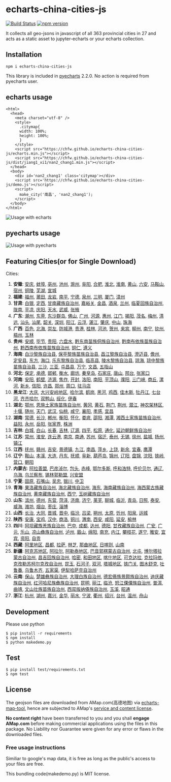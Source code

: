 # echarts-china-cities-js

[![Build Status](https://travis-ci.org/chfw/echarts-china-cities-js.svg?branch=master)](https://travis-ci.org/chfw/echarts-china-cities-js) [![npm version](https://badge.fury.io/js/echarts-china-cities-js.svg)](https://badge.fury.io/js/echarts-china-cities-js)

It collects all geo-jsons in javascript of all 363 provincial cities
in 27 and acts as a static asset to jupyter-echarts or your
echarts collection.

## Installation

```
npm i echarts-china-cities-js
```

This library is included in [pyecharts](https://github.com/chenjiandongx/pyecharts) 2.2.0. No action is required from pyecharts user.

## echarts usage

```
<html>
  <head>
    <meta charset="utf-8" />
	<style>
	  .citymap{
	  width: 100%;
	  height: 100%;
	  }
	</style>
  	<script src="https://chfw.github.io/echarts-china-cities-js/echarts.min.js"></script>
	<script src="https://chfw.github.io/echarts-china-cities-js/dist/jiang1_xi1/nan2_chang1.min.js"></script>
  </head>
  <body>
	<div id='nan2_chang1' class='citymap'></div>
	<script src='https://chfw.github.io/echarts-china-cities-js/demo.js'></script>
	<script>
	  make_city('南昌', 'nan2_chang1');
	</script>
  </body>
</html>
```

![Usage with echarts](https://chfw.github.io/echarts-china-cities-js/nanchang.png)

## pyecharts usage

![Usage with pyecharts](https://user-images.githubusercontent.com/4280312/29755070-9bc9ae70-8b89-11e7-9bf2-bec09cb5f1a1.png)

## Featuring Cities(or for Single Download)

Cities:
1. **安徽**:
[安庆](https://chfw.github.io/echarts-china-cities-js/dist/an1_hui1/an1_qing4.js), [蚌埠](https://chfw.github.io/echarts-china-cities-js/dist/an1_hui1/bang4_bu4.js), [亳州](https://chfw.github.io/echarts-china-cities-js/dist/an1_hui1/bo2_zhou1.js), [池州](https://chfw.github.io/echarts-china-cities-js/dist/an1_hui1/chi2_zhou1.js), [滁州](https://chfw.github.io/echarts-china-cities-js/dist/an1_hui1/chu2_zhou1.js), [阜阳](https://chfw.github.io/echarts-china-cities-js/dist/an1_hui1/fu4_yang2.js), [合肥](https://chfw.github.io/echarts-china-cities-js/dist/an1_hui1/he2_fei2.js), [淮北](https://chfw.github.io/echarts-china-cities-js/dist/an1_hui1/huai2_bei3.js), [淮南](https://chfw.github.io/echarts-china-cities-js/dist/an1_hui1/huai2_nan2.js), [黄山](https://chfw.github.io/echarts-china-cities-js/dist/an1_hui1/huang2_shan1.js), [六安](https://chfw.github.io/echarts-china-cities-js/dist/an1_hui1/liu4_an1.js), [马鞍山](https://chfw.github.io/echarts-china-cities-js/dist/an1_hui1/ma3_an1_shan1.js), [宿州](https://chfw.github.io/echarts-china-cities-js/dist/an1_hui1/su4_zhou1.js), [铜陵](https://chfw.github.io/echarts-china-cities-js/dist/an1_hui1/tong2_ling2.js), [芜湖](https://chfw.github.io/echarts-china-cities-js/dist/an1_hui1/wu2_hu2.js), [宣城](https://chfw.github.io/echarts-china-cities-js/dist/an1_hui1/xuan1_cheng2.js)
2. **福建**:
[福州](https://chfw.github.io/echarts-china-cities-js/dist/fu2_jian4/fu2_zhou1.js), [莆田](https://chfw.github.io/echarts-china-cities-js/dist/fu2_jian4/fu3_tian2.js), [龙岩](https://chfw.github.io/echarts-china-cities-js/dist/fu2_jian4/long2_yan2.js), [南平](https://chfw.github.io/echarts-china-cities-js/dist/fu2_jian4/nan2_ping2.js), [宁德](https://chfw.github.io/echarts-china-cities-js/dist/fu2_jian4/ning2_de2.js), [泉州](https://chfw.github.io/echarts-china-cities-js/dist/fu2_jian4/quan2_zhou1.js), [三明](https://chfw.github.io/echarts-china-cities-js/dist/fu2_jian4/san1_ming2.js), [厦门](https://chfw.github.io/echarts-china-cities-js/dist/fu2_jian4/sha4_men2.js), [漳州](https://chfw.github.io/echarts-china-cities-js/dist/fu2_jian4/zhang1_zhou1.js)
3. **甘肃**:
[白银](https://chfw.github.io/echarts-china-cities-js/dist/gan1_su4/bai2_yin2.js), [定西](https://chfw.github.io/echarts-china-cities-js/dist/gan1_su4/ding4_xi1.js), [甘南藏族自治州](https://chfw.github.io/echarts-china-cities-js/dist/gan1_su4/gan1_nan2_cang2_zu2_zi4_zhi4_zhou1.js), [嘉峪关](https://chfw.github.io/echarts-china-cities-js/dist/gan1_su4/jia1_yu4_guan1.js), [金昌](https://chfw.github.io/echarts-china-cities-js/dist/gan1_su4/jin1_chang1.js), [酒泉](https://chfw.github.io/echarts-china-cities-js/dist/gan1_su4/jiu3_quan2.js), [兰州](https://chfw.github.io/echarts-china-cities-js/dist/gan1_su4/lan2_zhou1.js), [临夏回族自治州](https://chfw.github.io/echarts-china-cities-js/dist/gan1_su4/lin2_xia4_hui2_zu2_zi4_zhi4_zhou1.js), [陇南](https://chfw.github.io/echarts-china-cities-js/dist/gan1_su4/long3_nan2.js), [平凉](https://chfw.github.io/echarts-china-cities-js/dist/gan1_su4/ping2_liang2.js), [庆阳](https://chfw.github.io/echarts-china-cities-js/dist/gan1_su4/qing4_yang2.js), [天水](https://chfw.github.io/echarts-china-cities-js/dist/gan1_su4/tian1_shui3.js), [武威](https://chfw.github.io/echarts-china-cities-js/dist/gan1_su4/wu3_wei1.js), [张掖](https://chfw.github.io/echarts-china-cities-js/dist/gan1_su4/zhang1_ye4.js)
4. **广东**:
[潮州](https://chfw.github.io/echarts-china-cities-js/dist/guang3_dong1/chao2_zhou1.js), [东莞](https://chfw.github.io/echarts-china-cities-js/dist/guang3_dong1/dong1_guan1.js), [东沙群岛](https://chfw.github.io/echarts-china-cities-js/dist/guang3_dong1/dong1_sha1_qun2_dao3.js), [佛山](https://chfw.github.io/echarts-china-cities-js/dist/guang3_dong1/fo2_shan1.js), [广州](https://chfw.github.io/echarts-china-cities-js/dist/guang3_dong1/guang3_zhou1.js), [河源](https://chfw.github.io/echarts-china-cities-js/dist/guang3_dong1/he2_yuan2.js), [惠州](https://chfw.github.io/echarts-china-cities-js/dist/guang3_dong1/hui4_zhou1.js), [江门](https://chfw.github.io/echarts-china-cities-js/dist/guang3_dong1/jiang1_men2.js), [揭阳](https://chfw.github.io/echarts-china-cities-js/dist/guang3_dong1/jie1_yang2.js), [茂名](https://chfw.github.io/echarts-china-cities-js/dist/guang3_dong1/mao4_ming2.js), [梅州](https://chfw.github.io/echarts-china-cities-js/dist/guang3_dong1/mei2_zhou1.js), [清远](https://chfw.github.io/echarts-china-cities-js/dist/guang3_dong1/qing1_yuan3.js), [汕头](https://chfw.github.io/echarts-china-cities-js/dist/guang3_dong1/shan4_tou2.js), [汕尾](https://chfw.github.io/echarts-china-cities-js/dist/guang3_dong1/shan4_wei3.js), [韶关](https://chfw.github.io/echarts-china-cities-js/dist/guang3_dong1/shao2_guan1.js), [深圳](https://chfw.github.io/echarts-china-cities-js/dist/guang3_dong1/shen1_zhen4.js), [阳江](https://chfw.github.io/echarts-china-cities-js/dist/guang3_dong1/yang2_jiang1.js), [云浮](https://chfw.github.io/echarts-china-cities-js/dist/guang3_dong1/yun2_fu2.js), [湛江](https://chfw.github.io/echarts-china-cities-js/dist/guang3_dong1/zhan4_jiang1.js), [肇庆](https://chfw.github.io/echarts-china-cities-js/dist/guang3_dong1/zhao4_qing4.js), [中山](https://chfw.github.io/echarts-china-cities-js/dist/guang3_dong1/zhong1_shan1.js), [珠海](https://chfw.github.io/echarts-china-cities-js/dist/guang3_dong1/zhu1_hai3.js)
5. **广西**:
[百色](https://chfw.github.io/echarts-china-cities-js/dist/guang3_xi1/bai3_se4.js), [北海](https://chfw.github.io/echarts-china-cities-js/dist/guang3_xi1/bei3_hai3.js), [崇左](https://chfw.github.io/echarts-china-cities-js/dist/guang3_xi1/chong2_zuo3.js), [防城港](https://chfw.github.io/echarts-china-cities-js/dist/guang3_xi1/fang2_cheng2_gang3.js), [贵港](https://chfw.github.io/echarts-china-cities-js/dist/guang3_xi1/gui4_gang3.js), [桂林](https://chfw.github.io/echarts-china-cities-js/dist/guang3_xi1/gui4_lin2.js), [河池](https://chfw.github.io/echarts-china-cities-js/dist/guang3_xi1/he2_chi2.js), [贺州](https://chfw.github.io/echarts-china-cities-js/dist/guang3_xi1/he4_zhou1.js), [来宾](https://chfw.github.io/echarts-china-cities-js/dist/guang3_xi1/lai2_bin1.js), [柳州](https://chfw.github.io/echarts-china-cities-js/dist/guang3_xi1/liu3_zhou1.js), [南宁](https://chfw.github.io/echarts-china-cities-js/dist/guang3_xi1/nan2_ning2.js), [钦州](https://chfw.github.io/echarts-china-cities-js/dist/guang3_xi1/qin1_zhou1.js), [梧州](https://chfw.github.io/echarts-china-cities-js/dist/guang3_xi1/wu2_zhou1.js), [玉林](https://chfw.github.io/echarts-china-cities-js/dist/guang3_xi1/yu4_lin2.js)
6. **贵州**:
[安顺](https://chfw.github.io/echarts-china-cities-js/dist/gui4_zhou1/an1_shun4.js), [毕节](https://chfw.github.io/echarts-china-cities-js/dist/gui4_zhou1/bi4_jie2.js), [贵阳](https://chfw.github.io/echarts-china-cities-js/dist/gui4_zhou1/gui4_yang2.js), [六盘水](https://chfw.github.io/echarts-china-cities-js/dist/gui4_zhou1/liu4_pan2_shui3.js), [黔东南苗族侗族自治州](https://chfw.github.io/echarts-china-cities-js/dist/gui4_zhou1/qian2_dong1_nan2_miao2_zu2_tong1_zu2_zi4_zhi4_zhou1.js), [黔南布依族苗族自治州](https://chfw.github.io/echarts-china-cities-js/dist/gui4_zhou1/qian2_nan2_bu4_yi1_zu2_miao2_zu2_zi4_zhi4_zhou1.js), [黔西南布依族苗族自治州](https://chfw.github.io/echarts-china-cities-js/dist/gui4_zhou1/qian2_xi1_nan2_bu4_yi1_zu2_miao2_zu2_zi4_zhi4_zhou1.js), [铜仁](https://chfw.github.io/echarts-china-cities-js/dist/gui4_zhou1/tong2_ren2.js), [遵义](https://chfw.github.io/echarts-china-cities-js/dist/gui4_zhou1/zun1_yi4.js)
7. **海南**:
[白沙黎族自治县](https://chfw.github.io/echarts-china-cities-js/dist/hai3_nan2/bai2_sha1_li2_zu2_zi4_zhi4_xian4.js), [保亭黎族苗族自治县](https://chfw.github.io/echarts-china-cities-js/dist/hai3_nan2/bao3_ting2_li2_zu2_miao2_zu2_zi4_zhi4_xian4.js), [昌江黎族自治县](https://chfw.github.io/echarts-china-cities-js/dist/hai3_nan2/chang1_jiang1_li2_zu2_zi4_zhi4_xian4.js), [澄迈县](https://chfw.github.io/echarts-china-cities-js/dist/hai3_nan2/cheng2_mai4_xian4.js), [儋州](https://chfw.github.io/echarts-china-cities-js/dist/hai3_nan2/dan1_zhou1.js), [定安县](https://chfw.github.io/echarts-china-cities-js/dist/hai3_nan2/ding4_an1_xian4.js), [东方](https://chfw.github.io/echarts-china-cities-js/dist/hai3_nan2/dong1_fang1.js), [海口](https://chfw.github.io/echarts-china-cities-js/dist/hai3_nan2/hai3_kou3.js), [乐东黎族自治县](https://chfw.github.io/echarts-china-cities-js/dist/hai3_nan2/le4_dong1_li2_zu2_zi4_zhi4_xian4.js), [临高县](https://chfw.github.io/echarts-china-cities-js/dist/hai3_nan2/lin2_gao1_xian4.js), [陵水黎族自治县](https://chfw.github.io/echarts-china-cities-js/dist/hai3_nan2/ling2_shui3_li2_zu2_zi4_zhi4_xian4.js), [琼海](https://chfw.github.io/echarts-china-cities-js/dist/hai3_nan2/qiong2_hai3.js), [琼中黎族苗族自治县](https://chfw.github.io/echarts-china-cities-js/dist/hai3_nan2/qiong2_zhong1_li2_zu2_miao2_zu2_zi4_zhi4_xian4.js), [三沙](https://chfw.github.io/echarts-china-cities-js/dist/hai3_nan2/san1_sha1.js), [三亚](https://chfw.github.io/echarts-china-cities-js/dist/hai3_nan2/san1_ya4.js), [屯昌县](https://chfw.github.io/echarts-china-cities-js/dist/hai3_nan2/tun2_chang1_xian4.js), [万宁](https://chfw.github.io/echarts-china-cities-js/dist/hai3_nan2/wan4_ning2.js), [文昌](https://chfw.github.io/echarts-china-cities-js/dist/hai3_nan2/wen2_chang1.js), [五指山](https://chfw.github.io/echarts-china-cities-js/dist/hai3_nan2/wu3_zhi3_shan1.js)
8. **河北**:
[保定](https://chfw.github.io/echarts-china-cities-js/dist/he2_bei3/bao3_ding4.js), [承德](https://chfw.github.io/echarts-china-cities-js/dist/he2_bei3/cheng2_de2.js), [邯郸](https://chfw.github.io/echarts-china-cities-js/dist/he2_bei3/han2_dan1.js), [衡水](https://chfw.github.io/echarts-china-cities-js/dist/he2_bei3/heng2_shui3.js), [廊坊](https://chfw.github.io/echarts-china-cities-js/dist/he2_bei3/lang2_fang1.js), [秦皇岛](https://chfw.github.io/echarts-china-cities-js/dist/he2_bei3/qin2_huang2_dao3.js), [石家庄](https://chfw.github.io/echarts-china-cities-js/dist/he2_bei3/shi2_jia1_zhuang1.js), [唐山](https://chfw.github.io/echarts-china-cities-js/dist/he2_bei3/tang2_shan1.js), [邢台](https://chfw.github.io/echarts-china-cities-js/dist/he2_bei3/xing2_tai2.js), [张家口](https://chfw.github.io/echarts-china-cities-js/dist/he2_bei3/zhang1_jia1_kou3.js)
9. **河南**:
[安阳](https://chfw.github.io/echarts-china-cities-js/dist/he2_nan2/an1_yang2.js), [鹤壁](https://chfw.github.io/echarts-china-cities-js/dist/he2_nan2/he4_bi4.js), [济源](https://chfw.github.io/echarts-china-cities-js/dist/he2_nan2/ji4_yuan2.js), [焦作](https://chfw.github.io/echarts-china-cities-js/dist/he2_nan2/jiao1_zuo4.js), [开封](https://chfw.github.io/echarts-china-cities-js/dist/he2_nan2/kai1_feng1.js), [洛阳](https://chfw.github.io/echarts-china-cities-js/dist/he2_nan2/luo4_yang2.js), [南阳](https://chfw.github.io/echarts-china-cities-js/dist/he2_nan2/nan2_yang2.js), [平顶山](https://chfw.github.io/echarts-china-cities-js/dist/he2_nan2/ping2_ding3_shan1.js), [濮阳](https://chfw.github.io/echarts-china-cities-js/dist/he2_nan2/pu2_yang2.js), [三门峡](https://chfw.github.io/echarts-china-cities-js/dist/he2_nan2/san1_men2_xia2.js), [商丘](https://chfw.github.io/echarts-china-cities-js/dist/he2_nan2/shang1_qiu1.js), [漯河](https://chfw.github.io/echarts-china-cities-js/dist/he2_nan2/ta4_he2.js), [新乡](https://chfw.github.io/echarts-china-cities-js/dist/he2_nan2/xin1_xiang1.js), [信阳](https://chfw.github.io/echarts-china-cities-js/dist/he2_nan2/xin4_yang2.js), [许昌](https://chfw.github.io/echarts-china-cities-js/dist/he2_nan2/xu3_chang1.js), [郑州](https://chfw.github.io/echarts-china-cities-js/dist/he2_nan2/zheng4_zhou1.js), [周口](https://chfw.github.io/echarts-china-cities-js/dist/he2_nan2/zhou1_kou3.js), [驻马店](https://chfw.github.io/echarts-china-cities-js/dist/he2_nan2/zhu4_ma3_dian4.js)
10. **黑龙江**:
[大庆](https://chfw.github.io/echarts-china-cities-js/dist/hei1_long2_jiang1/da4_qing4.js), [大兴安岭地区](https://chfw.github.io/echarts-china-cities-js/dist/hei1_long2_jiang1/da4_xing1_an1_ling2_di4_qu1.js), [哈尔滨](https://chfw.github.io/echarts-china-cities-js/dist/hei1_long2_jiang1/ha1_er3_bin1.js), [鹤岗](https://chfw.github.io/echarts-china-cities-js/dist/hei1_long2_jiang1/he4_gang3.js), [黑河](https://chfw.github.io/echarts-china-cities-js/dist/hei1_long2_jiang1/hei1_he2.js), [鸡西](https://chfw.github.io/echarts-china-cities-js/dist/hei1_long2_jiang1/ji1_xi1.js), [佳木斯](https://chfw.github.io/echarts-china-cities-js/dist/hei1_long2_jiang1/jia1_mu4_si1.js), [牡丹江](https://chfw.github.io/echarts-china-cities-js/dist/hei1_long2_jiang1/mu3_dan1_jiang1.js), [七台河](https://chfw.github.io/echarts-china-cities-js/dist/hei1_long2_jiang1/qi1_tai2_he2.js), [齐齐哈尔](https://chfw.github.io/echarts-china-cities-js/dist/hei1_long2_jiang1/qi2_qi2_ha1_er3.js), [双鸭山](https://chfw.github.io/echarts-china-cities-js/dist/hei1_long2_jiang1/shuang1_ya1_shan1.js), [绥化](https://chfw.github.io/echarts-china-cities-js/dist/hei1_long2_jiang1/sui1_hua4.js), [伊春](https://chfw.github.io/echarts-china-cities-js/dist/hei1_long2_jiang1/yi1_chun1.js)
11. **湖北**:
[鄂州](https://chfw.github.io/echarts-china-cities-js/dist/hu2_bei3/e4_zhou1.js), [恩施土家族苗族自治州](https://chfw.github.io/echarts-china-cities-js/dist/hu2_bei3/en1_shi1_tu3_jia1_zu2_miao2_zu2_zi4_zhi4_zhou1.js), [黄冈](https://chfw.github.io/echarts-china-cities-js/dist/hu2_bei3/huang2_gang1.js), [黄石](https://chfw.github.io/echarts-china-cities-js/dist/hu2_bei3/huang2_shi2.js), [荆门](https://chfw.github.io/echarts-china-cities-js/dist/hu2_bei3/jing1_men2.js), [荆州](https://chfw.github.io/echarts-china-cities-js/dist/hu2_bei3/jing1_zhou1.js), [潜江](https://chfw.github.io/echarts-china-cities-js/dist/hu2_bei3/qian2_jiang1.js), [神农架林区](https://chfw.github.io/echarts-china-cities-js/dist/hu2_bei3/shen2_nong2_jia4_lin2_qu1.js), [十堰](https://chfw.github.io/echarts-china-cities-js/dist/hu2_bei3/shi2_yan4.js), [随州](https://chfw.github.io/echarts-china-cities-js/dist/hu2_bei3/sui2_zhou1.js), [天门](https://chfw.github.io/echarts-china-cities-js/dist/hu2_bei3/tian1_men2.js), [武汉](https://chfw.github.io/echarts-china-cities-js/dist/hu2_bei3/wu3_han4.js), [仙桃](https://chfw.github.io/echarts-china-cities-js/dist/hu2_bei3/xian1_tao2.js), [咸宁](https://chfw.github.io/echarts-china-cities-js/dist/hu2_bei3/xian2_ning2.js), [襄阳](https://chfw.github.io/echarts-china-cities-js/dist/hu2_bei3/xiang1_yang2.js), [孝感](https://chfw.github.io/echarts-china-cities-js/dist/hu2_bei3/xiao4_gan3.js), [宜昌](https://chfw.github.io/echarts-china-cities-js/dist/hu2_bei3/yi2_chang1.js)
12. **湖南**:
[常德](https://chfw.github.io/echarts-china-cities-js/dist/hu2_nan2/chang2_de2.js), [长沙](https://chfw.github.io/echarts-china-cities-js/dist/hu2_nan2/chang2_sha1.js), [郴州](https://chfw.github.io/echarts-china-cities-js/dist/hu2_nan2/chen1_zhou1.js), [衡阳](https://chfw.github.io/echarts-china-cities-js/dist/hu2_nan2/heng2_yang2.js), [怀化](https://chfw.github.io/echarts-china-cities-js/dist/hu2_nan2/huai2_hua4.js), [娄底](https://chfw.github.io/echarts-china-cities-js/dist/hu2_nan2/lou2_di3.js), [邵阳](https://chfw.github.io/echarts-china-cities-js/dist/hu2_nan2/shao4_yang2.js), [湘潭](https://chfw.github.io/echarts-china-cities-js/dist/hu2_nan2/xiang1_tan2.js), [湘西土家族苗族自治州](https://chfw.github.io/echarts-china-cities-js/dist/hu2_nan2/xiang1_xi1_tu3_jia1_zu2_miao2_zu2_zi4_zhi4_zhou1.js), [益阳](https://chfw.github.io/echarts-china-cities-js/dist/hu2_nan2/yi4_yang2.js), [永州](https://chfw.github.io/echarts-china-cities-js/dist/hu2_nan2/yong3_zhou1.js), [岳阳](https://chfw.github.io/echarts-china-cities-js/dist/hu2_nan2/yue4_yang2.js), [张家界](https://chfw.github.io/echarts-china-cities-js/dist/hu2_nan2/zhang1_jia1_jie4.js), [株洲](https://chfw.github.io/echarts-china-cities-js/dist/hu2_nan2/zhu1_zhou1.js)
13. **吉林**:
[白城](https://chfw.github.io/echarts-china-cities-js/dist/ji2_lin2/bai2_cheng2.js), [白山](https://chfw.github.io/echarts-china-cities-js/dist/ji2_lin2/bai2_shan1.js), [长春](https://chfw.github.io/echarts-china-cities-js/dist/ji2_lin2/chang2_chun1.js), [吉林](https://chfw.github.io/echarts-china-cities-js/dist/ji2_lin2/ji2_lin2.js), [辽源](https://chfw.github.io/echarts-china-cities-js/dist/ji2_lin2/liao2_yuan2.js), [四平](https://chfw.github.io/echarts-china-cities-js/dist/ji2_lin2/si4_ping2.js), [松原](https://chfw.github.io/echarts-china-cities-js/dist/ji2_lin2/song1_yuan2.js), [通化](https://chfw.github.io/echarts-china-cities-js/dist/ji2_lin2/tong1_hua4.js), [延边朝鲜族自治州](https://chfw.github.io/echarts-china-cities-js/dist/ji2_lin2/yan2_bian1_zhao1_xian1_zu2_zi4_zhi4_zhou1.js)
14. **江苏**:
[常州](https://chfw.github.io/echarts-china-cities-js/dist/jiang1_su1/chang2_zhou1.js), [淮安](https://chfw.github.io/echarts-china-cities-js/dist/jiang1_su1/huai2_an1.js), [连云港](https://chfw.github.io/echarts-china-cities-js/dist/jiang1_su1/lian2_yun2_gang3.js), [南京](https://chfw.github.io/echarts-china-cities-js/dist/jiang1_su1/nan2_jing1.js), [南通](https://chfw.github.io/echarts-china-cities-js/dist/jiang1_su1/nan2_tong1.js), [苏州](https://chfw.github.io/echarts-china-cities-js/dist/jiang1_su1/su1_zhou1.js), [宿迁](https://chfw.github.io/echarts-china-cities-js/dist/jiang1_su1/su4_qian1.js), [泰州](https://chfw.github.io/echarts-china-cities-js/dist/jiang1_su1/tai4_zhou1.js), [无锡](https://chfw.github.io/echarts-china-cities-js/dist/jiang1_su1/wu2_xi2.js), [徐州](https://chfw.github.io/echarts-china-cities-js/dist/jiang1_su1/xu2_zhou1.js), [盐城](https://chfw.github.io/echarts-china-cities-js/dist/jiang1_su1/yan2_cheng2.js), [扬州](https://chfw.github.io/echarts-china-cities-js/dist/jiang1_su1/yang2_zhou1.js), [镇江](https://chfw.github.io/echarts-china-cities-js/dist/jiang1_su1/zhen4_jiang1.js)
15. **江西**:
[抚州](https://chfw.github.io/echarts-china-cities-js/dist/jiang1_xi1/fu3_zhou1.js), [赣州](https://chfw.github.io/echarts-china-cities-js/dist/jiang1_xi1/gan4_zhou1.js), [吉安](https://chfw.github.io/echarts-china-cities-js/dist/jiang1_xi1/ji2_an1.js), [景德镇](https://chfw.github.io/echarts-china-cities-js/dist/jiang1_xi1/jing3_de2_zhen4.js), [九江](https://chfw.github.io/echarts-china-cities-js/dist/jiang1_xi1/jiu3_jiang1.js), [南昌](https://chfw.github.io/echarts-china-cities-js/dist/jiang1_xi1/nan2_chang1.js), [萍乡](https://chfw.github.io/echarts-china-cities-js/dist/jiang1_xi1/ping2_xiang1.js), [上饶](https://chfw.github.io/echarts-china-cities-js/dist/jiang1_xi1/shang4_rao2.js), [新余](https://chfw.github.io/echarts-china-cities-js/dist/jiang1_xi1/xin1_yu2.js), [宜春](https://chfw.github.io/echarts-china-cities-js/dist/jiang1_xi1/yi2_chun1.js), [鹰潭](https://chfw.github.io/echarts-china-cities-js/dist/jiang1_xi1/ying1_tan2.js)
16. **辽宁**:
[鞍山](https://chfw.github.io/echarts-china-cities-js/dist/liao2_ning2/an1_shan1.js), [本溪](https://chfw.github.io/echarts-china-cities-js/dist/liao2_ning2/ben3_xi1.js), [大连](https://chfw.github.io/echarts-china-cities-js/dist/liao2_ning2/da4_lian2.js), [丹东](https://chfw.github.io/echarts-china-cities-js/dist/liao2_ning2/dan1_dong1.js), [抚顺](https://chfw.github.io/echarts-china-cities-js/dist/liao2_ning2/fu3_shun4.js), [阜新](https://chfw.github.io/echarts-china-cities-js/dist/liao2_ning2/fu4_xin1.js), [葫芦岛](https://chfw.github.io/echarts-china-cities-js/dist/liao2_ning2/hu2_lu2_dao3.js), [锦州](https://chfw.github.io/echarts-china-cities-js/dist/liao2_ning2/jin3_zhou1.js), [辽阳](https://chfw.github.io/echarts-china-cities-js/dist/liao2_ning2/liao2_yang2.js), [盘锦](https://chfw.github.io/echarts-china-cities-js/dist/liao2_ning2/pan2_jin3.js), [沈阳](https://chfw.github.io/echarts-china-cities-js/dist/liao2_ning2/shen3_yang2.js), [铁岭](https://chfw.github.io/echarts-china-cities-js/dist/liao2_ning2/tie3_ling2.js), [营口](https://chfw.github.io/echarts-china-cities-js/dist/liao2_ning2/ying2_kou3.js), [朝阳](https://chfw.github.io/echarts-china-cities-js/dist/liao2_ning2/zhao1_yang2.js)
17. **内蒙古**:
[阿拉善盟](https://chfw.github.io/echarts-china-cities-js/dist/nei4_meng2_gu3/a1_la1_shan4_meng2.js), [巴彦淖尔](https://chfw.github.io/echarts-china-cities-js/dist/nei4_meng2_gu3/ba1_yan4_nao4_er3.js), [包头](https://chfw.github.io/echarts-china-cities-js/dist/nei4_meng2_gu3/bao1_tou2.js), [赤峰](https://chfw.github.io/echarts-china-cities-js/dist/nei4_meng2_gu3/chi4_feng1.js), [鄂尔多斯](https://chfw.github.io/echarts-china-cities-js/dist/nei4_meng2_gu3/e4_er3_duo1_si1.js), [呼和浩特](https://chfw.github.io/echarts-china-cities-js/dist/nei4_meng2_gu3/hu1_he2_hao4_te4.js), [呼伦贝尔](https://chfw.github.io/echarts-china-cities-js/dist/nei4_meng2_gu3/hu1_lun2_bei4_er3.js), [通辽](https://chfw.github.io/echarts-china-cities-js/dist/nei4_meng2_gu3/tong1_liao2.js), [乌海](https://chfw.github.io/echarts-china-cities-js/dist/nei4_meng2_gu3/wu1_hai3.js), [乌兰察布](https://chfw.github.io/echarts-china-cities-js/dist/nei4_meng2_gu3/wu1_lan2_cha2_bu4.js), [锡林郭勒盟](https://chfw.github.io/echarts-china-cities-js/dist/nei4_meng2_gu3/xi2_lin2_guo1_le4_meng2.js), [兴安盟](https://chfw.github.io/echarts-china-cities-js/dist/nei4_meng2_gu3/xing1_an1_meng2.js)
18. **宁夏**:
[固原](https://chfw.github.io/echarts-china-cities-js/dist/ning2_xia4/gu4_yuan2.js), [石嘴山](https://chfw.github.io/echarts-china-cities-js/dist/ning2_xia4/shi2_zui3_shan1.js), [吴忠](https://chfw.github.io/echarts-china-cities-js/dist/ning2_xia4/wu2_zhong1.js), [银川](https://chfw.github.io/echarts-china-cities-js/dist/ning2_xia4/yin2_chuan1.js), [中卫](https://chfw.github.io/echarts-china-cities-js/dist/ning2_xia4/zhong1_wei4.js)
19. **青海**:
[果洛藏族自治州](https://chfw.github.io/echarts-china-cities-js/dist/qing1_hai3/guo3_luo4_cang2_zu2_zi4_zhi4_zhou1.js), [海北藏族自治州](https://chfw.github.io/echarts-china-cities-js/dist/qing1_hai3/hai3_bei3_cang2_zu2_zi4_zhi4_zhou1.js), [海东](https://chfw.github.io/echarts-china-cities-js/dist/qing1_hai3/hai3_dong1.js), [海南藏族自治州](https://chfw.github.io/echarts-china-cities-js/dist/qing1_hai3/hai3_nan2_cang2_zu2_zi4_zhi4_zhou1.js), [海西蒙古族藏族自治州](https://chfw.github.io/echarts-china-cities-js/dist/qing1_hai3/hai3_xi1_meng2_gu3_zu2_cang2_zu2_zi4_zhi4_zhou1.js), [黄南藏族自治州](https://chfw.github.io/echarts-china-cities-js/dist/qing1_hai3/huang2_nan2_cang2_zu2_zi4_zhi4_zhou1.js), [西宁](https://chfw.github.io/echarts-china-cities-js/dist/qing1_hai3/xi1_ning2.js), [玉树藏族自治州](https://chfw.github.io/echarts-china-cities-js/dist/qing1_hai3/yu4_shu4_cang2_zu2_zi4_zhi4_zhou1.js)
20. **山东**:
[滨州](https://chfw.github.io/echarts-china-cities-js/dist/shan1_dong1/bin1_zhou1.js), [德州](https://chfw.github.io/echarts-china-cities-js/dist/shan1_dong1/de2_zhou1.js), [东营](https://chfw.github.io/echarts-china-cities-js/dist/shan1_dong1/dong1_ying2.js), [菏泽](https://chfw.github.io/echarts-china-cities-js/dist/shan1_dong1/he2_ze2.js), [济南](https://chfw.github.io/echarts-china-cities-js/dist/shan1_dong1/ji4_nan2.js), [济宁](https://chfw.github.io/echarts-china-cities-js/dist/shan1_dong1/ji4_ning2.js), [莱芜](https://chfw.github.io/echarts-china-cities-js/dist/shan1_dong1/lai2_wu2.js), [聊城](https://chfw.github.io/echarts-china-cities-js/dist/shan1_dong1/liao2_cheng2.js), [临沂](https://chfw.github.io/echarts-china-cities-js/dist/shan1_dong1/lin2_yi2.js), [青岛](https://chfw.github.io/echarts-china-cities-js/dist/shan1_dong1/qing1_dao3.js), [日照](https://chfw.github.io/echarts-china-cities-js/dist/shan1_dong1/ri4_zhao4.js), [泰安](https://chfw.github.io/echarts-china-cities-js/dist/shan1_dong1/tai4_an1.js), [威海](https://chfw.github.io/echarts-china-cities-js/dist/shan1_dong1/wei1_hai3.js), [潍坊](https://chfw.github.io/echarts-china-cities-js/dist/shan1_dong1/wei2_fang1.js), [烟台](https://chfw.github.io/echarts-china-cities-js/dist/shan1_dong1/yan1_tai2.js), [枣庄](https://chfw.github.io/echarts-china-cities-js/dist/shan1_dong1/zao3_zhuang1.js), [淄博](https://chfw.github.io/echarts-china-cities-js/dist/shan1_dong1/zi1_bo2.js)
21. **山西**:
[长治](https://chfw.github.io/echarts-china-cities-js/dist/shan1_xi1/chang2_zhi4.js), [大同](https://chfw.github.io/echarts-china-cities-js/dist/shan1_xi1/da4_tong2.js), [晋城](https://chfw.github.io/echarts-china-cities-js/dist/shan1_xi1/jin4_cheng2.js), [晋中](https://chfw.github.io/echarts-china-cities-js/dist/shan1_xi1/jin4_zhong1.js), [临汾](https://chfw.github.io/echarts-china-cities-js/dist/shan1_xi1/lin2_fen2.js), [吕梁](https://chfw.github.io/echarts-china-cities-js/dist/shan1_xi1/lv3_liang2.js), [朔州](https://chfw.github.io/echarts-china-cities-js/dist/shan1_xi1/shuo4_zhou1.js), [太原](https://chfw.github.io/echarts-china-cities-js/dist/shan1_xi1/tai4_yuan2.js), [忻州](https://chfw.github.io/echarts-china-cities-js/dist/shan1_xi1/xin1_zhou1.js), [阳泉](https://chfw.github.io/echarts-china-cities-js/dist/shan1_xi1/yang2_quan2.js), [运城](https://chfw.github.io/echarts-china-cities-js/dist/shan1_xi1/yun4_cheng2.js)
22. **陕西**:
[安康](https://chfw.github.io/echarts-china-cities-js/dist/shan3_xi1/an1_kang1.js), [宝鸡](https://chfw.github.io/echarts-china-cities-js/dist/shan3_xi1/bao3_ji1.js), [汉中](https://chfw.github.io/echarts-china-cities-js/dist/shan3_xi1/han4_zhong1.js), [商洛](https://chfw.github.io/echarts-china-cities-js/dist/shan3_xi1/shang1_luo4.js), [铜川](https://chfw.github.io/echarts-china-cities-js/dist/shan3_xi1/tong2_chuan1.js), [渭南](https://chfw.github.io/echarts-china-cities-js/dist/shan3_xi1/wei4_nan2.js), [西安](https://chfw.github.io/echarts-china-cities-js/dist/shan3_xi1/xi1_an1.js), [咸阳](https://chfw.github.io/echarts-china-cities-js/dist/shan3_xi1/xian2_yang2.js), [延安](https://chfw.github.io/echarts-china-cities-js/dist/shan3_xi1/yan2_an1.js), [榆林](https://chfw.github.io/echarts-china-cities-js/dist/shan3_xi1/yu2_lin2.js)
23. **四川**:
[阿坝藏族羌族自治州](https://chfw.github.io/echarts-china-cities-js/dist/si4_chuan1/a1_ba4_cang2_zu2_qiang1_zu2_zi4_zhi4_zhou1.js), [巴中](https://chfw.github.io/echarts-china-cities-js/dist/si4_chuan1/ba1_zhong1.js), [成都](https://chfw.github.io/echarts-china-cities-js/dist/si4_chuan1/cheng2_du1.js), [达州](https://chfw.github.io/echarts-china-cities-js/dist/si4_chuan1/da2_zhou1.js), [德阳](https://chfw.github.io/echarts-china-cities-js/dist/si4_chuan1/de2_yang2.js), [甘孜藏族自治州](https://chfw.github.io/echarts-china-cities-js/dist/si4_chuan1/gan1_zi1_cang2_zu2_zi4_zhi4_zhou1.js), [广安](https://chfw.github.io/echarts-china-cities-js/dist/si4_chuan1/guang3_an1.js), [广元](https://chfw.github.io/echarts-china-cities-js/dist/si4_chuan1/guang3_yuan2.js), [乐山](https://chfw.github.io/echarts-china-cities-js/dist/si4_chuan1/le4_shan1.js), [凉山彝族自治州](https://chfw.github.io/echarts-china-cities-js/dist/si4_chuan1/liang2_shan1_yi2_zu2_zi4_zhi4_zhou1.js), [泸州](https://chfw.github.io/echarts-china-cities-js/dist/si4_chuan1/lu2_zhou1.js), [眉山](https://chfw.github.io/echarts-china-cities-js/dist/si4_chuan1/mei2_shan1.js), [绵阳](https://chfw.github.io/echarts-china-cities-js/dist/si4_chuan1/mian2_yang2.js), [南充](https://chfw.github.io/echarts-china-cities-js/dist/si4_chuan1/nan2_chong1.js), [内江](https://chfw.github.io/echarts-china-cities-js/dist/si4_chuan1/nei4_jiang1.js), [攀枝花](https://chfw.github.io/echarts-china-cities-js/dist/si4_chuan1/pan1_zhi1_hua1.js), [遂宁](https://chfw.github.io/echarts-china-cities-js/dist/si4_chuan1/sui4_ning2.js), [雅安](https://chfw.github.io/echarts-china-cities-js/dist/si4_chuan1/ya3_an1.js), [宜宾](https://chfw.github.io/echarts-china-cities-js/dist/si4_chuan1/yi2_bin1.js), [资阳](https://chfw.github.io/echarts-china-cities-js/dist/si4_chuan1/zi1_yang2.js), [自贡](https://chfw.github.io/echarts-china-cities-js/dist/si4_chuan1/zi4_gong4.js)
24. **西藏**:
[阿里地区](https://chfw.github.io/echarts-china-cities-js/dist/xi1_cang2/a1_li3_di4_qu1.js), [昌都](https://chfw.github.io/echarts-china-cities-js/dist/xi1_cang2/chang1_du1.js), [拉萨](https://chfw.github.io/echarts-china-cities-js/dist/xi1_cang2/la1_sa4.js), [林芝](https://chfw.github.io/echarts-china-cities-js/dist/xi1_cang2/lin2_zhi1.js), [那曲地区](https://chfw.github.io/echarts-china-cities-js/dist/xi1_cang2/na4_qu1_di4_qu1.js), [日喀则](https://chfw.github.io/echarts-china-cities-js/dist/xi1_cang2/ri4_ka1_ze2.js), [山南](https://chfw.github.io/echarts-china-cities-js/dist/xi1_cang2/shan1_nan2.js)
25. **新疆**:
[阿克苏地区](https://chfw.github.io/echarts-china-cities-js/dist/xin1_jiang1/a1_ke4_su1_di4_qu1.js), [阿拉尔](https://chfw.github.io/echarts-china-cities-js/dist/xin1_jiang1/a1_la1_er3.js), [阿勒泰地区](https://chfw.github.io/echarts-china-cities-js/dist/xin1_jiang1/a1_le4_tai4_di4_qu1.js), [巴音郭楞蒙古自治州](https://chfw.github.io/echarts-china-cities-js/dist/xin1_jiang1/ba1_yin1_guo1_leng2_meng2_gu3_zi4_zhi4_zhou1.js), [北屯](https://chfw.github.io/echarts-china-cities-js/dist/xin1_jiang1/bei3_tun2.js), [博尔塔拉蒙古自治州](https://chfw.github.io/echarts-china-cities-js/dist/xin1_jiang1/bo2_er3_ta3_la1_meng2_gu3_zi4_zhi4_zhou1.js), [昌吉回族自治州](https://chfw.github.io/echarts-china-cities-js/dist/xin1_jiang1/chang1_ji2_hui2_zu2_zi4_zhi4_zhou1.js), [哈密](https://chfw.github.io/echarts-china-cities-js/dist/xin1_jiang1/ha1_mi4.js), [和田地区](https://chfw.github.io/echarts-china-cities-js/dist/xin1_jiang1/he2_tian2_di4_qu1.js), [喀什地区](https://chfw.github.io/echarts-china-cities-js/dist/xin1_jiang1/ka1_shi2_di4_qu1.js), [可克达拉](https://chfw.github.io/echarts-china-cities-js/dist/xin1_jiang1/ke3_ke4_da2_la1.js), [克拉玛依](https://chfw.github.io/echarts-china-cities-js/dist/xin1_jiang1/ke4_la1_ma3_yi1.js), [克孜勒苏柯尔克孜自治州](https://chfw.github.io/echarts-china-cities-js/dist/xin1_jiang1/ke4_zi1_le4_su1_ke1_er3_ke4_zi1_zi4_zhi4_zhou1.js), [昆玉](https://chfw.github.io/echarts-china-cities-js/dist/xin1_jiang1/kun1_yu4.js), [石河子](https://chfw.github.io/echarts-china-cities-js/dist/xin1_jiang1/shi2_he2_zi3.js), [双河](https://chfw.github.io/echarts-china-cities-js/dist/xin1_jiang1/shuang1_he2.js), [塔城地区](https://chfw.github.io/echarts-china-cities-js/dist/xin1_jiang1/ta3_cheng2_di4_qu1.js), [铁门关](https://chfw.github.io/echarts-china-cities-js/dist/xin1_jiang1/tie3_men2_guan1.js), [图木舒克](https://chfw.github.io/echarts-china-cities-js/dist/xin1_jiang1/tu2_mu4_shu1_ke4.js), [吐鲁番](https://chfw.github.io/echarts-china-cities-js/dist/xin1_jiang1/tu3_lu3_fan1.js), [乌鲁木齐](https://chfw.github.io/echarts-china-cities-js/dist/xin1_jiang1/wu1_lu3_mu4_qi2.js), [五家渠](https://chfw.github.io/echarts-china-cities-js/dist/xin1_jiang1/wu3_jia1_qu2.js), [伊犁哈萨克自治州](https://chfw.github.io/echarts-china-cities-js/dist/xin1_jiang1/yi1_li2_ha1_sa4_ke4_zi4_zhi4_zhou1.js)
26. **云南**:
[保山](https://chfw.github.io/echarts-china-cities-js/dist/yun2_nan2/bao3_shan1.js), [楚雄彝族自治州](https://chfw.github.io/echarts-china-cities-js/dist/yun2_nan2/chu3_xiong2_yi2_zu2_zi4_zhi4_zhou1.js), [大理白族自治州](https://chfw.github.io/echarts-china-cities-js/dist/yun2_nan2/da4_li3_bai2_zu2_zi4_zhi4_zhou1.js), [德宏傣族景颇族自治州](https://chfw.github.io/echarts-china-cities-js/dist/yun2_nan2/de2_hong2_dai3_zu2_jing3_po3_zu2_zi4_zhi4_zhou1.js), [迪庆藏族自治州](https://chfw.github.io/echarts-china-cities-js/dist/yun2_nan2/di2_qing4_cang2_zu2_zi4_zhi4_zhou1.js), [红河哈尼族彝族自治州](https://chfw.github.io/echarts-china-cities-js/dist/yun2_nan2/hong2_he2_ha1_ni2_zu2_yi2_zu2_zi4_zhi4_zhou1.js), [昆明](https://chfw.github.io/echarts-china-cities-js/dist/yun2_nan2/kun1_ming2.js), [丽江](https://chfw.github.io/echarts-china-cities-js/dist/yun2_nan2/li4_jiang1.js), [临沧](https://chfw.github.io/echarts-china-cities-js/dist/yun2_nan2/lin2_cang1.js), [怒江傈僳族自治州](https://chfw.github.io/echarts-china-cities-js/dist/yun2_nan2/nu4_jiang1_li4_su4_zu2_zi4_zhi4_zhou1.js), [普洱](https://chfw.github.io/echarts-china-cities-js/dist/yun2_nan2/pu3_er3.js), [曲靖](https://chfw.github.io/echarts-china-cities-js/dist/yun2_nan2/qu1_jing4.js), [文山壮族苗族自治州](https://chfw.github.io/echarts-china-cities-js/dist/yun2_nan2/wen2_shan1_zhuang4_zu2_miao2_zu2_zi4_zhi4_zhou1.js), [西双版纳傣族自治州](https://chfw.github.io/echarts-china-cities-js/dist/yun2_nan2/xi1_shuang1_ban3_na4_dai3_zu2_zi4_zhi4_zhou1.js), [玉溪](https://chfw.github.io/echarts-china-cities-js/dist/yun2_nan2/yu4_xi1.js), [昭通](https://chfw.github.io/echarts-china-cities-js/dist/yun2_nan2/zhao1_tong1.js)
27. **浙江**:
[杭州](https://chfw.github.io/echarts-china-cities-js/dist/zhe4_jiang1/hang2_zhou1.js), [湖州](https://chfw.github.io/echarts-china-cities-js/dist/zhe4_jiang1/hu2_zhou1.js), [嘉兴](https://chfw.github.io/echarts-china-cities-js/dist/zhe4_jiang1/jia1_xing1.js), [金华](https://chfw.github.io/echarts-china-cities-js/dist/zhe4_jiang1/jin1_hua2.js), [丽水](https://chfw.github.io/echarts-china-cities-js/dist/zhe4_jiang1/li4_shui3.js), [宁波](https://chfw.github.io/echarts-china-cities-js/dist/zhe4_jiang1/ning2_bo1.js), [衢州](https://chfw.github.io/echarts-china-cities-js/dist/zhe4_jiang1/qu2_zhou1.js), [绍兴](https://chfw.github.io/echarts-china-cities-js/dist/zhe4_jiang1/shao4_xing1.js), [台州](https://chfw.github.io/echarts-china-cities-js/dist/zhe4_jiang1/tai2_zhou1.js), [温州](https://chfw.github.io/echarts-china-cities-js/dist/zhe4_jiang1/wen1_zhou1.js), [舟山](https://chfw.github.io/echarts-china-cities-js/dist/zhe4_jiang1/zhou1_shan1.js)


## Development


Please use python

```shell
$ pip install -r requirements
$ npm install
$ python makedemo.py
```

## Test

```shell
$ pip install test/requirements.txt
$ npm test
```

## License

The geojson files are downloaded from AMap.com(高德地图) via [echarts-map-tool](http://ecomfe.github.io/echarts-map-tool/),
hence are subjected to AMap's [service and content license](https://lbs.amap.com/home/terms/).

**No content right** have been transferred to you and you shall **engage AMap.com** before
making commercial applications using the files in this package. No Liability nor Guarantee were
given for any error or flaws in the downloaded files.

### Free usage instructions

Similiar to google's map data, it is free as long as the public's access to your files
are free. 

This bundling code(makedemo.py) is MIT license.

